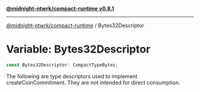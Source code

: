 [**@midnight-ntwrk/compact-runtime v0.8.1**](../README.md)

***

[@midnight-ntwrk/compact-runtime](../globals.md) / Bytes32Descriptor

# Variable: Bytes32Descriptor

```ts
const Bytes32Descriptor: CompactTypeBytes;
```

The following are type descriptors used to implement createCoinCommitment. They are not intended for direct
consumption.
